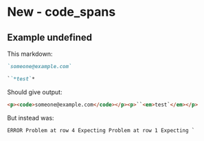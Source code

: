 # New - code_spans

## Example undefined

This markdown:

```markdown
`someone@example.com`

``*test`*
```

Should give output:

```html
<p><code>someone@example.com</code></p><p>``<em>test`</em></p>
```

But instead was:

```html
ERROR Problem at row 4 Expecting Problem at row 1 Expecting `
```
